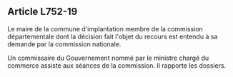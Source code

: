 Article L752-19
----
Le maire de la commune d'implantation membre de la commission départementale
dont la décision fait l'objet du recours est entendu à sa demande par la
commission nationale.

Un commissaire du Gouvernement nommé par le ministre chargé du commerce assiste
aux séances de la commission. Il rapporte les dossiers.
